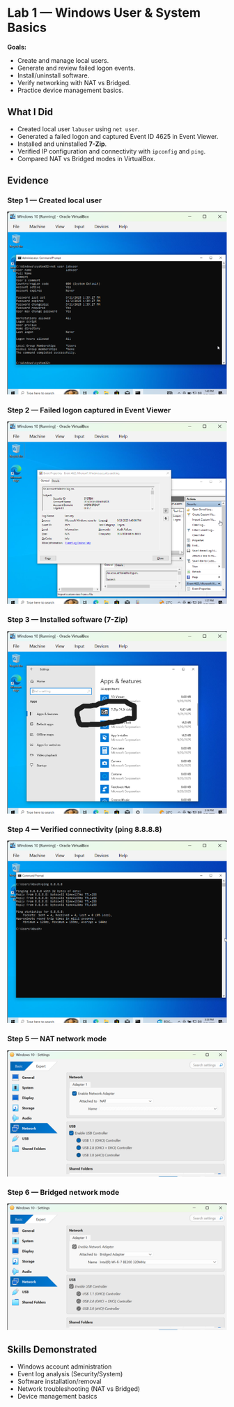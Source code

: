 # Lab 1 — Windows User & System Basics

**Goals:**  
- Create and manage local users.  
- Generate and review failed logon events.  
- Install/uninstall software.  
- Verify networking with NAT vs Bridged.  
- Practice device management basics.  

## What I Did
- Created local user `labuser` using `net user`.
- Generated a failed logon and captured Event ID 4625 in Event Viewer.
- Installed and uninstalled **7-Zip**.
- Verified IP configuration and connectivity with `ipconfig` and `ping`.
- Compared NAT vs Bridged modes in VirtualBox.


## Evidence

### Step 1 — Created local user
![Created user](01_net-user-labuser.png)

### Step 2 — Failed logon captured in Event Viewer
![Failed logon Event 4625](03_event-4625-failed-logon.png)

### Step 3 — Installed software (7-Zip)
![Installed 7-Zip](04_Installed-App-List.png)

### Step 4 — Verified connectivity (ping 8.8.8.8)
![Ping test](07_ping-8888.png)

### Step 5 — NAT network mode
![NAT connectivity](08_NAT-connectivity.png)

### Step 6 — Bridged network mode
![Bridged connectivity](09_Bridged-connectivity.png)




## Skills Demonstrated
- Windows account administration  
- Event log analysis (Security/System)  
- Software installation/removal  
- Network troubleshooting (NAT vs Bridged)  
- Device management basics  
